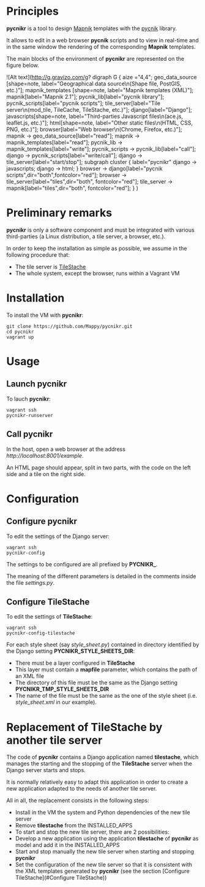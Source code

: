 # Principles

**pycnikr** is a tool to design [Mapnik](http://mapnik.org/) templates with
the [pycnik](https://github.com/Mappy/pycnik) library.

It allows to edit in a web browser **pycnik** scripts and to view in real-time
and in the same window the rendering of the corresponding **Mapnik** templates.

The main blocks of the environment of **pycnikr** are represented on the figure
below.

![Alt text](http://g.gravizo.com/g?
  digraph G {
    aize ="4,4";
    geo_data_source [shape=note, label="Geographical data source\\n(Shape file, PostGIS, etc.)"];
    mapnik_templates [shape=note, label="Mapnik templates (XML)"];
    mapnik[label="Mapnik 2.1"];
    pycnik_lib[label="pycnik library"];
    pycnik_scripts[label="pycnik scripts"];
    tile_server[label="Tile server\\n(mod_tile, TileCache, TileStache, etc.)"];
    django[label="Django"];
    javascripts[shape=note, label="Third-parties Javascript files\\n(ace.js, leaflet.js, etc.)"];
    html[shape=note, label="Other static files\\n(HTML, CSS, PNG, etc.)"];
    browser[label="Web browser\\n(Chrome, Firefox, etc.)"];
    mapnik -> geo_data_source[label="read"];
    mapnik -> mapnik_templates[label="read"];
    pycnik_lib -> mapnik_templates[label="write"];
    pycnik_scripts -> pycnik_lib[label="call"];
    django -> pycnik_scripts[label="write/call"];
    django -> tile_server[label="start/stop"];
    subgraph cluster {
        label="pycnikr"
        django -> javascripts;
        django -> html;
    }
    browser -> django[label="pycnik scripts",dir="both",fontcolor="red"];
    browser -> tile_server[label="tiles",dir="both", fontcolor="red"];
    tile_server -> mapnik[label="tiles",dir="both", fontcolor="red"];
  }
)

# Preliminary remarks

**pycnikr** is only a software component and must be integrated with various third-parties
(a Linux distribution, a tile server, a browser, etc.).

In order to keep the installation as simple as possible, we assume in the following procedure that:

* The tile server is [TileStache](https://github.com/TileStache/TileStache)
* The whole system, except the browser, runs within a Vagrant VM

# Installation

To install the VM with **pycnikr**:

    git clone https://github.com/Mappy/pycnikr.git
    cd pycnikr
    vagrant up

# Usage

## Launch pycnikr

To lauch **pycnikr**:

    vagrant ssh
    pycnikr-runserver

## Call pycnikr

In the host, open a web browser at the address *http://localhost:8001/example*.

An HTML page should appear, split in two parts, with the code on the left side
and a tile on the right side.

# Configuration

## Configure pycnikr

To edit the settings of the Django server:

    vagrant ssh
    pycnikr-config

The settings to be configured are all prefixed by **PYCNIKR_**.

The meaning of the different parameters is detailed in the comments inside the
file *settings.py*.

## Configure TileStache

To edit the settings of **TileStache**:

    vagrant ssh
    pycnikr-config-tilestache

For each style sheet (say *style\_sheet.py*) contained in directory identified by the Django setting **PYCNIKR_STYLE_SHEETS_DIR**:
* There must be a layer configured in **TileStache**
* This layer must contain a **mapfile** parameter, which contains the path of an XML file
* The directory of this file must be the same as the Django setting **PYCNIKR_TMP_STYLE_SHEETS_DIR**
* The name of the file must be the same as the one of the style sheet (i.e. *style\_sheet.xml* in our example).

# Replacement of TileStache by another tile server

The code of **pycnikr** contains a Django application named
**tilestache**, which manages the starting and the stopping of the
**TileStache** server when the Django server starts and stops.

It is normally relatively easy to adapt this application in order to create a
new application adapted to the needs of another tile server.

All in all, the replacement consists in the following steps:

* Install in the VM the system and Python dependencies of the new tile server
* Remove **tilestache** from the INSTALLED_APPS
* To start and stop the new tile server, there are 2 possibilities:
 * Develop a new application using the application **tilestache** of **pycnikr**
as model and add it in the INSTALLED_APPS
 * Start and stop manually the new tile server when starting and stopping **pycnikr**
* Set the configuration of the new tile server so that it is consistent with
the XML templates generated by **pycnikr**  (see the section
[Configure TileStache](#Configure TileStache))
